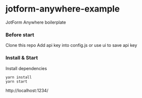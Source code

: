 # jotform-anywhere-example
JotForm Anywhere boilerplate

### Before start
Clone this repo
Add api key into config.js or use ui to save api key

### Install & Start
Install dependencies
```
yarn install
yarn start
```

http://localhost:1234/
